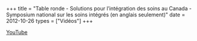 +++
title = "Table ronde - Solutions pour l’intégration des soins au Canada - Symposium national sur les soins intégrés (en anglais seulement)"
date = 2012-10-26
types = ["Vidéos"]
+++

[YouTube](https://www.youtube.com/watch?v=dNMYZ0FTkg4)
